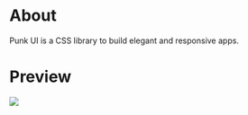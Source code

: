 # About 
Punk UI is a CSS library to build elegant and responsive apps.

# Preview
<img src = "./demo/demo.mp4">
